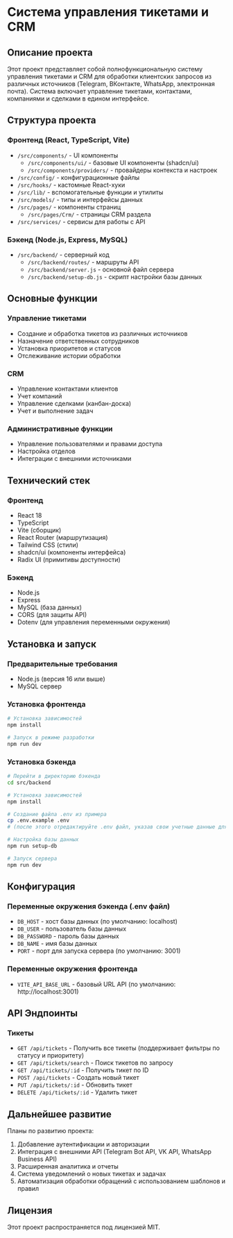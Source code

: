 
# Система управления тикетами и CRM

## Описание проекта

Этот проект представляет собой полнофункциональную систему управления тикетами и CRM для обработки клиентских запросов из различных источников (Telegram, ВКонтакте, WhatsApp, электронная почта). Система включает управление тикетами, контактами, компаниями и сделками в едином интерфейсе.

## Структура проекта

### Фронтенд (React, TypeScript, Vite)

- `/src/components/` - UI компоненты 
  - `/src/components/ui/` - базовые UI компоненты (shadcn/ui)
  - `/src/components/providers/` - провайдеры контекста и настроек
- `/src/config/` - конфигурационные файлы
- `/src/hooks/` - кастомные React-хуки
- `/src/lib/` - вспомогательные функции и утилиты
- `/src/models/` - типы и интерфейсы данных
- `/src/pages/` - компоненты страниц
  - `/src/pages/Crm/` - страницы CRM раздела
- `/src/services/` - сервисы для работы с API

### Бэкенд (Node.js, Express, MySQL)

- `/src/backend/` - серверный код
  - `/src/backend/routes/` - маршруты API
  - `/src/backend/server.js` - основной файл сервера
  - `/src/backend/setup-db.js` - скрипт настройки базы данных

## Основные функции

### Управление тикетами
- Создание и обработка тикетов из различных источников
- Назначение ответственных сотрудников
- Установка приоритетов и статусов
- Отслеживание истории обработки

### CRM
- Управление контактами клиентов
- Учет компаний
- Управление сделками (канбан-доска)
- Учет и выполнение задач

### Административные функции
- Управление пользователями и правами доступа
- Настройка отделов
- Интеграции с внешними источниками

## Технический стек

### Фронтенд
- React 18
- TypeScript
- Vite (сборщик)
- React Router (маршрутизация)
- Tailwind CSS (стили)
- shadcn/ui (компоненты интерфейса)
- Radix UI (примитивы доступности)

### Бэкенд
- Node.js
- Express
- MySQL (база данных)
- CORS (для защиты API)
- Dotenv (для управления переменными окружения)

## Установка и запуск

### Предварительные требования
- Node.js (версия 16 или выше)
- MySQL сервер

### Установка фронтенда
```bash
# Установка зависимостей
npm install

# Запуск в режиме разработки
npm run dev
```

### Установка бэкенда
```bash
# Перейти в директорию бэкенда
cd src/backend

# Установка зависимостей
npm install

# Создание файла .env из примера
cp .env.example .env
# (после этого отредактируйте .env файл, указав свои учетные данные для базы данных)

# Настройка базы данных
npm run setup-db

# Запуск сервера
npm run dev
```

## Конфигурация

### Переменные окружения бэкенда (.env файл)
- `DB_HOST` - хост базы данных (по умолчанию: localhost)
- `DB_USER` - пользователь базы данных
- `DB_PASSWORD` - пароль базы данных
- `DB_NAME` - имя базы данных
- `PORT` - порт для запуска сервера (по умолчанию: 3001)

### Переменные окружения фронтенда
- `VITE_API_BASE_URL` - базовый URL API (по умолчанию: http://localhost:3001)

## API Эндпоинты

### Тикеты

- `GET /api/tickets` - Получить все тикеты (поддерживает фильтры по статусу и приоритету)
- `GET /api/tickets/search` - Поиск тикетов по запросу
- `GET /api/tickets/:id` - Получить тикет по ID
- `POST /api/tickets` - Создать новый тикет
- `PUT /api/tickets/:id` - Обновить тикет
- `DELETE /api/tickets/:id` - Удалить тикет

## Дальнейшее развитие

Планы по развитию проекта:
1. Добавление аутентификации и авторизации
2. Интеграция с внешними API (Telegram Bot API, VK API, WhatsApp Business API)
3. Расширенная аналитика и отчеты
4. Система уведомлений о новых тикетах и задачах
5. Автоматизация обработки обращений с использованием шаблонов и правил

## Лицензия

Этот проект распространяется под лицензией MIT.
